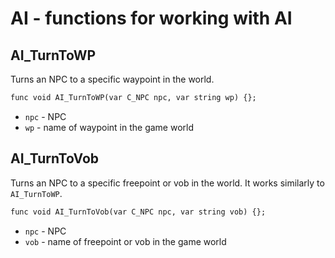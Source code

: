 # AI - functions for working with AI

## AI_TurnToWP

Turns an NPC to a specific waypoint in the world.

```dae
func void AI_TurnToWP(var C_NPC npc, var string wp) {};
```

- `npc` - NPC
- `wp` - name of waypoint in the game world

## AI_TurnToVob

Turns an NPC to a specific freepoint or vob in the world. It works similarly to `AI_TurnToWP`.

```dae
func void AI_TurnToVob(var C_NPC npc, var string vob) {};
```

- `npc` - NPC
- `vob` - name of freepoint or vob in the game world

